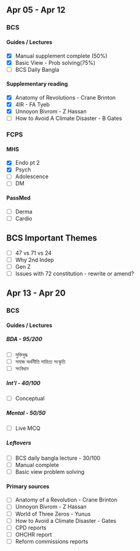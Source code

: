 ## Apr 05 - Apr 12
### BCS
#### Guides / Lectures
- [x] Manual supplement complete (50%)
- [x] Basic View - Prob solving(75%)
- [ ] BCS Daily Bangla
#### Supplementary reading
- [x] Anatomy of Revolutions - Crane Brinton
- [x] 4IR - FA Tyeb
- [x] Unnoyon Bivrom - Z Hassan
- [ ] How to Avoid A Climate Disaster - B Gates
### FCPS
#### MHS
- [x] Endo pt 2
- [x] Psych
- [ ] Adolescence
- [ ] DM
#### PassMed
- [ ] Derma
- [ ] Cardio
## BCS Important Themes
- [ ] 47 vs 71 vs 24
- [ ] Why 2nd Indep
- [ ] Gen Z
- [ ] Issues with 72 constitution - rewrite or amend?

## Apr 13 - Apr 20
### BCS
#### Guides / Lectures
##### BDA - 95/200
- [ ] মুক্তিযুদ্ধ
- [ ] সমাজ অর্থনীতি সাহিত্য সংস্কৃতি
- [ ] সংবিধান
##### Int'l - 40/100
- [ ] Conceptual
##### Mental - 50/50
- [ ] Live MCQ
##### Leftovers
- [ ] BCS daily bangla lecture -  30/100
- [ ] Manual complete
- [ ] Basic view problem solving
#### Primary sources
- [ ] Anatomy of a Revolution - Crane Brinton
- [ ] Unnoyon Bivrom - Z Hassan
- [ ] World of Three Zeros - Yunus
- [ ] How to Avoid a Climate Disaster - Gates
- [ ] CPD reports
- [ ] OHCHR report
- [ ] Reform commissions reports 